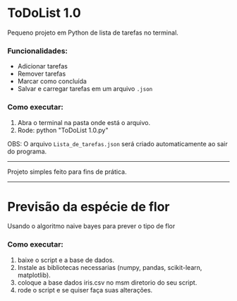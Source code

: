 # ToDoList 1.0

Pequeno projeto em Python de lista de tarefas no terminal.

### Funcionalidades:
- Adicionar tarefas
- Remover tarefas
- Marcar como concluída
- Salvar e carregar tarefas em um arquivo `.json`

### Como executar:
1. Abra o terminal na pasta onde está o arquivo.
2. Rode:
python "ToDoList 1.0.py"

OBS: O arquivo `Lista_de_tarefas.json` será criado automaticamente ao sair do programa.

---

Projeto simples feito para fins de prática.

---

# Previsão da espécie de flor

Usando o algoritmo naive bayes para prever o tipo de flor

### Como executar:
1. baixe o script e a base de dados.
2. Instale as bibliotecas necessarias (numpy, pandas, scikit-learn, matplotlib).
3. coloque a base dados iris.csv no msm diretorio do seu script.
4. rode o script e se quiser faça suas alterações.
